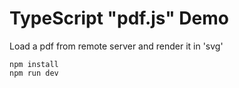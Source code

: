 TypeScript "pdf.js" Demo
=======================================

Load a pdf from remote server and render it in 'svg'

```
npm install
npm run dev
```
